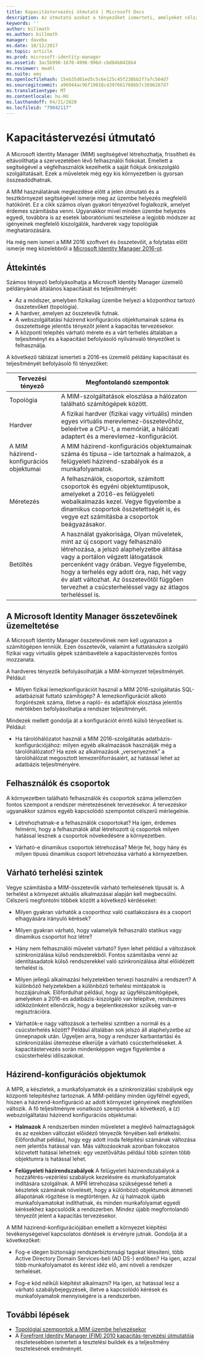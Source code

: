 ```yaml
---
title: Kapacitástervezési útmutató | Microsoft Docs
description: Az útmutató azokat a tényezőket ismerteti, amelyeket célszerű figyelembe venni a MIM 2016 üzembe helyezése előtt – ilyenek például a terhelésszintek és a szabályozási döntések.
keywords: ''
author: billmath
ms.author: billmath
manager: daveba
ms.date: 10/12/2017
ms.topic: article
ms.prod: microsoft-identity-manager
ms.assetid: 3ac5b990-1678-4996-996d-cbd84b8426b4
ms.reviewer: mwahl
ms.suite: ems
ms.openlocfilehash: 15eb35d01ed5c5c6e125c45f238bb2f7a7c564d7
ms.sourcegitcommit: a96944ac96f19018c43976617686b7c3696267d7
ms.translationtype: MT
ms.contentlocale: hu-HU
ms.lasthandoff: 04/21/2020
ms.locfileid: "79042117"
---
```

# <a name="capacity-planning-guide"></a>Kapacitástervezési útmutató

A Microsoft Identity Manager (MIM) segítségével létrehozhatja, frissítheti és eltávolíthatja a szervezetében lévő felhasználói fiókokat. Emellett a segítségével a végfelhasználók kezelhetik a saját fiókjuk önkiszolgáló szolgáltatásait. Ezek a műveletek még egy kis környezetben is gyorsan összeadódhatnak.

A MIM használatának megkezdése előtt a jelen útmutató és a tesztkörnyezet segítségével ismerje meg az üzembe helyezés megfelelő hatókörét. Ez a cikk számos olyan gyakori tényezővel foglalkozik, amelyet érdemes számításba venni. Ugyanakkor mivel minden üzembe helyezés egyedi, továbbra is az esetek laboratóriumi tesztelése a legjobb módszer az igényeinek megfelelő kiszolgálók, hardverek vagy topológiák meghatározására.

Ha még nem ismeri a MIM 2016 szoftvert és összetevőit, a folytatás előtt ismerje meg közelebbről a [Microsoft Identity Manager 2016-ot](microsoft-identity-manager-2016.md).

## <a name="overview"></a>Áttekintés

Számos tényező befolyásolhatja a Microsoft Identity Manager üzemelő példányának általános kapacitását és teljesítményét:

- Az a módszer, amelyben fizikailag üzembe helyezi a központhoz tartozó összetevőket (topológia).
- A hardver, amelyen az összetevők futnak.
- A webszolgáltatási házirend konfigurációs objektumainak száma és összetettsége jelentős tényezőt jelent a kapacitás tervezésekor.
- A központi telepítés várható mérete és a várt terhelés általában a teljesítményt és a kapacitást befolyásoló nyilvánvaló tényezőket is felhasználja.

A következő táblázat ismerteti a 2016-es üzemelő példány kapacitását és teljesítményét befolyásoló fő tényezőket:

| Tervezési tényező | Megfontolandó szempontok |
| ------------- | -------------- |
| Topológia | A MIM-szolgáltatások eloszlása a hálózaton található számítógépek között. |
| Hardver | A fizikai hardver (fizikai vagy virtuális) minden egyes virtuális merevlemez-összetevőhöz, beleértve a CPU-t, a memóriát, a hálózati adaptert és a merevlemez-konfigurációt. |
| A MIM házirend-konfigurációs objektumai | A MIM házirend-konfigurációs objektumainak száma és típusa – ide tartoznak a halmazok, a felügyeleti házirend-szabályok és a munkafolyamatok. |
| Méretezés | A felhasználók, csoportok, számított csoportok és egyéni objektumtípusok, amelyeket a 2016-es felügyeleti webalkalmazás kezel. Vegye figyelembe a dinamikus csoportok összetettségét is, és vegye ezt számításba a csoportok beágyazásakor. |
| Betöltés | A használat gyakorisága, Olyan műveletek, mint az új csoport vagy felhasználó létrehozása, a jelszó alaphelyzetbe állítása vagy a portálon végzett látogatások percenként vagy órában. Vegye figyelembe, hogy a terhelés egy adott óra, nap, hét vagy év alatt változhat. Az összetevőtől függően tervezhet a csúcsterheléssel vagy az átlagos terheléssel is. |

## <a name="hosting-microsoft-identity-manager-components"></a>A Microsoft Identity Manager összetevőinek üzemeltetése

A Microsoft Identity Manager összetevőinek nem kell ugyanazon a számítógépen lenniük. Ezen összetevők, valamint a futtatásukra szolgáló fizikai vagy virtuális gépek számbavétele a kapacitástervezés fontos mozzanata.

A hardveres tényezők befolyásolhatják a MIM-környezet teljesítményét. Például:

- Milyen fizikai lemezkonfigurációt használ a MIM 2016-szolgáltatás SQL-adatbázisát futtató számítógép? A lemezkonfigurációt alkotó forgórészek száma, illetve a napló- és adatfájlok elosztása jelentős mértékben befolyásolhatja a rendszer teljesítményét.

Mindezek mellett gondolja át a konfigurációt érintő külső tényezőket is. Például:

- Ha tárolóhálózatot használ a MIM 2016-szolgáltatás adatbázis-konfigurációjához: milyen egyéb alkalmazások használják még a tárolóhálózatot? Ha ezek az alkalmazások „versenyeznek” a tárolóhálózat megosztott lemezerőforrásaiért, az hatással lehet az adatbázis teljesítményére.

## <a name="users-and-groups"></a>Felhasználók és csoportok

A környezetben található felhasználók és csoportok száma jellemzően fontos szempont a rendszer méretezésének tervezésekor. A tervezéskor ugyanakkor számos egyéb kapcsolódó szempontot célszerű mérlegelnie.

- Létrehozhatnak-e a felhasználók csoportokat? Ha igen, érdemes felmérni, hogy a felhasználók által létrehozott új csoportok milyen hatással lesznek a csoportok növekedésére a környezetben.

- Várható-e dinamikus csoportok létrehozása? Mérje fel, hogy hány és milyen típusú dinamikus csoport létrehozása várható a környezetben.

## <a name="expected-load-levels"></a>Várható terhelési szintek

Vegye számításba a MIM-összetevők várható terhelésének típusát is. A terhelést a környezet aktuális alkalmazásai alapján kell megbecsülni. Célszerű megfontolni többek között a következő kérdéseket:

- Milyen gyakran várhatók a csoporthoz való csatlakozásra és a csoport elhagyására irányuló kérések?

- Milyen gyakran várható, hogy valamelyik felhasználó statikus vagy dinamikus csoportot hoz létre?

- Hány nem felhasználói művelet várható? Ilyen lehet például a változások szinkronizálása külső rendszerekből. Fontos számításba venni az identitásadatok külső rendszerekkel való szinkronizálása által előidézett terhelést is.

- Milyen jellegű alkalmazási helyzetekben tervezi használni a rendszert? A különböző helyzetekben a különböző terhelési mintázatok is hozzájárulnak. Előfordulhat például, hogy az ügyfélszámítógépek, amelyeken a 2016-es adatbázis-kiszolgáló van telepítve, rendszeres időközönként ellenőrzik, hogy a bejelentkezéskor szükség van-e regisztrációra.

- Várhatók-e nagy változások a terhelési szintben a normál és a csúcsterhelés között? Például általában sok jelszó áll alaphelyzetbe az ünnepnapok után. Ügyeljen arra, hogy a rendszer karbantartási és szinkronizálási ütemezése elkerülje a várható csúcsterheléseket. A kapacitástervezés során mindenképpen vegye figyelembe a csúcsterhelési időszakokat.

## <a name="policy-configuration-objects"></a>Házirend-konfigurációs objektumok

A MPR, a készletek, a munkafolyamatok és a szinkronizálási szabályok egy központi telepítéshez tartoznak. A MIM-példány minden ügyfélnél egyedi, hiszen a házirend-konfiguráció az adott környezet igényeinek megfelelően változik. A fő teljesítményre vonatkozó szempontok a következő, a (z) webszolgáltatási házirend konfigurációs objektumai:

- **Halmazok** A rendszerben minden műveletet a meglévő halmaztagságok és az ezekben változást előidéző tényezők fényében kell értékelni. Előfordulhat például, hogy egy adott iroda felépítési számának változása nem jelentős hatással van. Más változásoknak azonban fokozatos közvetett hatásai lehetnek: egy vezetőváltás például több szinten több objektumra is hatással lehet.

- **Felügyeleti házirendszabályok** A felügyeleti házirendszabályok a hozzáférés-vezérlési szabályok kezelésére és munkafolyamatok indítására szolgálnak. A MPR létrehozása szükségessé teheti a készletek számának növelését, hogy a különböző objektumok átmeneti állapotának rögzítése is megtörténjen. Az új halmazok újabb munkafolyamatokat indíthatnak, és minden munkafolyamat egyedi kérésekhez kapcsolódik a rendszerben. Mindez újabb megfontolandó tényezőt jelent a kapacitás tervezésekor.

A MIM házirend-konfigurációjában emellett a környezet kiépítési tevékenységeivel kapcsolatos döntések is érvényre jutnak. Gondolja át a következőket:

- Fog-e idegen biztonsági rendszerbiztonsági tagokat létesíteni, több Active Directory Domain Services-beli (AD DS-) erdőben? Ha igen, azzal több munkafolyamatot és kérést idéz elő, ami növeli a rendszer terhelését.

- Fog-e kód nélküli kiépítést alkalmazni? Ha igen, az hatással lesz a várható szabálybejegyzések, illetve a kapcsolódó kérések és munkafolyamatok mennyiségére is a rendszerben.

## <a name="next-steps"></a>További lépések

- [Topológiai szempontok a MIM üzembe helyezésekor](topology-considerations.md)
- A [Forefront Identity Manager (FIM) 2010 kapacitás-tervezési útmutatója](https://www.microsoft.com/en-us/download/details.aspx?id=7437) részletesebben ismerteti a tesztelési buildek és a teljesítmény tesztelésének eredményét.
